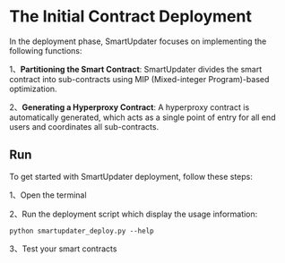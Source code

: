 # The Initial Contract Deployment 

In the deployment phase, SmartUpdater focuses on implementing the following functions:

1、**Partitioning the Smart Contract**: SmartUpdater divides the smart contract into sub-contracts using MIP (Mixed-integer Program)-based optimization.

2、**Generating a Hyperproxy Contract**: A hyperproxy contract is automatically generated, which acts as a single point of entry for all end users and coordinates all sub-contracts.



## Run

To get started with SmartUpdater deployment, follow these steps:

1、Open the terminal

2、Run the deployment script which display the usage information:
```
python smartupdater_deploy.py --help
```

3、Test your smart contracts





